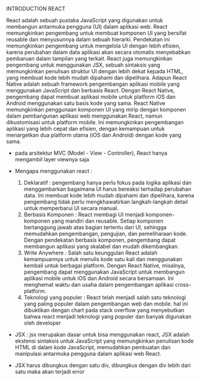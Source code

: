 INTRODUCTION REACT

React adalah sebuah pustaka JavaScript yang digunakan untuk membangun antarmuka pengguna (UI) dalam aplikasi web. React memungkinkan pengembang untuk membuat komponen UI yang bersifat reusable dan menyusunnya dalam sebuah hierarki. Pendekatan ini memungkinkan pengembang untuk mengelola UI dengan lebih efisien, karena perubahan dalam data aplikasi akan secara otomatis menyebabkan pembaruan dalam tampilan yang terkait. React juga memungkinkan pengembang untuk menggunakan JSX, sebuah sintaksis yang memungkinkan penulisan struktur UI dengan lebih dekat kepada HTML, yang membuat kode lebih mudah dipahami dan dipelihara.
Adapun React Native adalah sebuah framework pengembangan aplikasi mobile yang menggunakan JavaScript dan berbasis React. Dengan React Native, pengembang dapat membuat aplikasi mobile untuk platform iOS dan Android menggunakan satu basis kode yang sama. React Native memungkinkan penggunaan komponen UI yang mirip dengan komponen dalam pembangunan aplikasi web menggunakan React, namun dikustomisasi untuk platform mobile. Ini memungkinkan pengembangan aplikasi yang lebih cepat dan efisien, dengan kemampuan untuk menargetkan dua platform utama (iOS dan Android) dengan kode yang sama.

- pada arsitektur MVC (Model - View - Controller), React hanya mengambil layer viewnya saja
- Mengapa menggunakan react :
  1. Deklaratif : pengembang hanya perlu fokus pada logika aplikasi dan menggambarkan bagaimana UI harus bereaksi terhadap perubahan data. Ini membuat kode lebih mudah dipahami dan dipelihara, karena pengembang tidak perlu mengkhawatirkan langkah-langkah detail untuk memperbarui UI secara manual.
  2. Berbasis Komponen : React membagi UI menjadi komponen-komponen yang mandiri dan reusable. Setiap komponen bertanggung jawab atas bagian tertentu dari UI, sehingga memudahkan pengembangan, pengujian, dan pemeliharaan kode. Dengan pendekatan berbasis komponen, pengembang dapat membangun aplikasi yang skalabel dan mudah dikembangkan.
  3. Write Anywhere : Salah satu keunggulan React adalah kemampuannya untuk menulis kode satu kali dan menggunakan kembali untuk berbagai platform. Dengan React Native, misalnya, pengembang dapat menggunakan JavaScript untuk membangun aplikasi mobile untuk iOS dan Android secara bersamaan. Ini menghemat waktu dan usaha dalam pengembangan aplikasi cross-platform.
  4. Teknologi yang populer : React telah menjadi salah satu teknologi yang paling populer dalam pengembangan web dan mobile. hal ini dibuktikan dengan chart pada stack overflow yang menyebutkan bahwa react menjadi teknologi yang populer dan banyak digunakan oleh developer
     
- JSX : jsx merupakan dasar untuk bisa menggunakan react, JSX adalah ekstensi sintaksis untuk JavaScript yang memungkinkan penulisan kode HTML di dalam kode JavaScript, memudahkan pembuatan dan manipulasi antarmuka pengguna dalam aplikasi web React.
- JSX harus dibungkus dengan satu div, dibungkus dengan div lebih dari satu maka akan terjadi error
